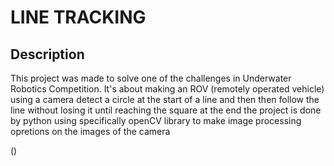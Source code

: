 # LINE TRACKING

## Description
This project was made to solve one of the challenges in Underwater Robotics Competition.
It's about making an ROV (remotely operated vehicle) using a camera detect a circle at the start of a line and then then follow the line without losing it until reaching the square at the end
the project is done by python using specifically openCV library to make image processing opretions on the images of the camera

()
